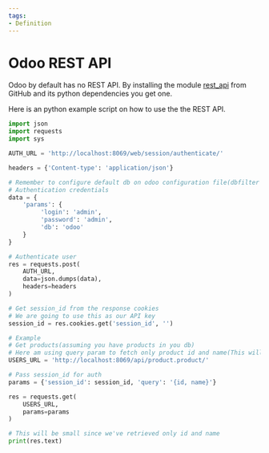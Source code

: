 ```yaml
---
tags:
- Definition
---
```

# Odoo REST API
Odoo by default has no REST API. By installing the module [rest_api](https://github.com/yezyilomo/odoo-rest-api) from GitHub and its python dependencies you get one.

Here is an python example script on how to use the the REST API.

```py
import json
import requests
import sys

AUTH_URL = 'http://localhost:8069/web/session/authenticate/'

headers = {'Content-type': 'application/json'}

# Remember to configure default db on odoo configuration file(dbfilter = ^db_name$)
# Authentication credentials
data = {
    'params': {
         'login': 'admin',
         'password': 'admin',
         'db': 'odoo'
    }
}

# Authenticate user
res = requests.post(
    AUTH_URL, 
    data=json.dumps(data), 
    headers=headers
)

# Get session_id from the response cookies
# We are going to use this as our API key
session_id = res.cookies.get('session_id', '')

# Example
# Get products(assuming you have products in you db)
# Here am using query param to fetch only product id and name(This will be faster)
USERS_URL = 'http://localhost:8069/api/product.product/'

# Pass session_id for auth
params = {'session_id': session_id, 'query': '{id, name}'}

res = requests.get(
    USERS_URL, 
    params=params
)

# This will be small since we've retrieved only id and name
print(res.text)
```